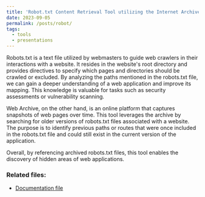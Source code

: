 ```yaml
---
title: 'Robot.txt Content Retrieval Tool utilizing the Internet Archive'
date: 2023-09-05
permalink: /posts/robot/
tags:
  - tools
  - presentations
---
```

Robots.txt is a text file utilized by webmasters to guide web crawlers in their interactions with a website. It resides in the website's root directory and provides directives to specify which pages and directories should be crawled or excluded. By analyzing the paths mentioned in the robots.txt file, we can gain a deeper understanding of a web application and improve its mapping. This knowledge is valuable for tasks such as security assessments or vulnerability scanning.

Web Archive, on the other hand, is an online platform that captures snapshots of web pages over time. This tool leverages the archive by searching for older versions of robots.txt files associated with a website. The purpose is to identify previous paths or routes that were once included in the robots.txt file and could still exist in the current version of the application.

Overall, by referencing archived robots.txt files, this tool enables the discovery of hidden areas of web applications.

### Related files:
* [Documentation file](https://0xGwyn.github.io/files/robot/documentation.pdf)